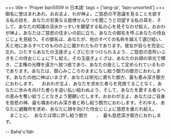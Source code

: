 +++
title = 'Prayer bpn5509 in 日本語'
tags = ['lang-ja', 'bpn-unsorted']
+++
御名に誉ほまれあれ、おお主よ、わが神よ。ご慈悲の不思議を見ることを欲する私の目を、あなたの甘美なる旋律せんりつを聞こうと切望する私の耳を、そして、あなたの知識の活水かっすいを願望する私の心を見そなわせ給え。おおわが神よ。あなたはご慈悲の住まいの前に立ち、あなたの御名を呼ぶあなたの侍女じじょを見給う。その御名は、あなたが、他のすべての名称を越えて選び給い、天と地にあるすべてのものの上に置かれたものであります。彼女が自らを完全に忘れ、ひたすらあなたの玉座ぎょくざに引きつけられるよう、ご慈悲の息吹いぶきをこの侍女じじょに下し給え。その玉座ぎょくざは、あなたのお顔の栄光で輝き、ご主権の光輝を遠方へ放つ座であり、あなたの座として定められているものであります。あなたは、御心みこころのままになし給う御力の御方におわします。あなたの他に神はいまさず、あなたは栄光に満ちた御方、最も恵み深き御方におわします。
　おおわが主よ、あなたを求めた者らを見捨てることなく、あなたに歩みを向けた者らを追い払い給わぬよう、そして、あなたを愛する者らへの恵みを奪い給うことなきよう懇願いたします。おおわが主よ、あなたはご自身を慈悲の神、最も憐あわれみ深き者と称し給う御方におわします。それゆえ、あなたに避難所を求め、あなたに顔を向けた侍女じじょに慈悲を垂たれ給え。
　まことに、　あなたは常に許し給う御方　　、　最も慈悲深き御方におわします。

-- Bahá'u'lláh
